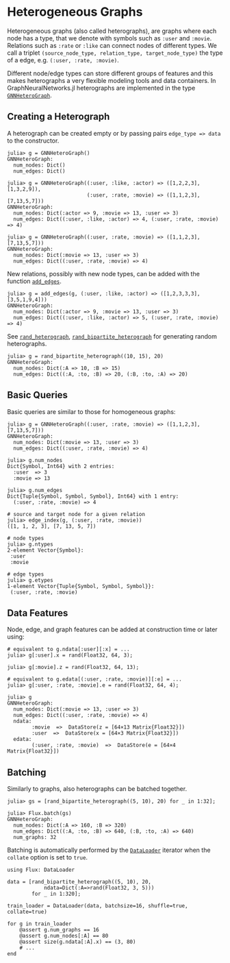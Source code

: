 # Heterogeneous Graphs

Heterogeneous graphs (also called heterographs), are graphs where each node has a type,
that we denote with symbols such as `:user` and `:movie`.
Relations such as `:rate` or `:like` can connect nodes of different types. We call a triplet `(source_node_type, relation_type, target_node_type)` the type of a edge, e.g. `(:user, :rate, :movie)`.

Different node/edge types can store different groups of features
and this makes heterographs a very flexible modeling tools 
and data containers. In GraphNeuralNetworks.jl heterographs are implemented in 
the type [`GNNHeteroGraph`](@ref).


## Creating a Heterograph

A heterograph can be created empty or by passing pairs `edge_type => data` to the constructor.
```jldoctest
julia> g = GNNHeteroGraph()
GNNHeteroGraph:
  num_nodes: Dict()
  num_edges: Dict()
  
julia> g = GNNHeteroGraph((:user, :like, :actor) => ([1,2,2,3], [1,3,2,9]),
                          (:user, :rate, :movie) => ([1,1,2,3], [7,13,5,7]))
GNNHeteroGraph:
  num_nodes: Dict(:actor => 9, :movie => 13, :user => 3)
  num_edges: Dict((:user, :like, :actor) => 4, (:user, :rate, :movie) => 4)

julia> g = GNNHeteroGraph((:user, :rate, :movie) => ([1,1,2,3], [7,13,5,7]))
GNNHeteroGraph:
  num_nodes: Dict(:movie => 13, :user => 3)
  num_edges: Dict((:user, :rate, :movie) => 4)
```
New relations, possibly with new node types, can be added with the function [`add_edges`](@ref).
```jldoctest
julia> g = add_edges(g, (:user, :like, :actor) => ([1,2,3,3,3], [3,5,1,9,4]))
GNNHeteroGraph:
  num_nodes: Dict(:actor => 9, :movie => 13, :user => 3)
  num_edges: Dict((:user, :like, :actor) => 5, (:user, :rate, :movie) => 4)
```
See [`rand_heterograph`](@ref), [`rand_bipartite_heterograph`](@ref)
for generating random heterographs. 

```jldoctest
julia> g = rand_bipartite_heterograph((10, 15), 20)
GNNHeteroGraph:
  num_nodes: Dict(:A => 10, :B => 15)
  num_edges: Dict((:A, :to, :B) => 20, (:B, :to, :A) => 20)
```

## Basic Queries

Basic queries are similar to those for homogeneous graphs:
```jldoctest
julia> g = GNNHeteroGraph((:user, :rate, :movie) => ([1,1,2,3], [7,13,5,7]))
GNNHeteroGraph:
  num_nodes: Dict(:movie => 13, :user => 3)
  num_edges: Dict((:user, :rate, :movie) => 4)

julia> g.num_nodes
Dict{Symbol, Int64} with 2 entries:
  :user  => 3
  :movie => 13

julia> g.num_edges
Dict{Tuple{Symbol, Symbol, Symbol}, Int64} with 1 entry:
  (:user, :rate, :movie) => 4

# source and target node for a given relation
julia> edge_index(g, (:user, :rate, :movie))
([1, 1, 2, 3], [7, 13, 5, 7])

# node types
julia> g.ntypes
2-element Vector{Symbol}:
 :user
 :movie

# edge types
julia> g.etypes
1-element Vector{Tuple{Symbol, Symbol, Symbol}}:
 (:user, :rate, :movie)
```

## Data Features

Node, edge, and graph features can be added at construction time or later using:
```jldoctest
# equivalent to g.ndata[:user][:x] = ...
julia> g[:user].x = rand(Float32, 64, 3);

julia> g[:movie].z = rand(Float32, 64, 13);

# equivalent to g.edata[(:user, :rate, :movie)][:e] = ...
julia> g[:user, :rate, :movie].e = rand(Float32, 64, 4);

julia> g
GNNHeteroGraph:
  num_nodes: Dict(:movie => 13, :user => 3)
  num_edges: Dict((:user, :rate, :movie) => 4)
  ndata:
        :movie  =>  DataStore(z = [64×13 Matrix{Float32}])
        :user  =>  DataStore(x = [64×3 Matrix{Float32}])
  edata:
        (:user, :rate, :movie)  =>  DataStore(e = [64×4 Matrix{Float32}])
```

## Batching
Similarly to graphs, also heterographs can be batched together.
```jldoctest
julia> gs = [rand_bipartite_heterograph((5, 10), 20) for _ in 1:32];

julia> Flux.batch(gs)
GNNHeteroGraph:
  num_nodes: Dict(:A => 160, :B => 320)
  num_edges: Dict((:A, :to, :B) => 640, (:B, :to, :A) => 640)
  num_graphs: 32
```
Batching is automatically performed by the [`DataLoader`](https://fluxml.ai/Flux.jl/stable/data/mlutils/#MLUtils.DataLoader) iterator
when the `collate` option is set to `true`.

```jldoctest
using Flux: DataLoader

data = [rand_bipartite_heterograph((5, 10), 20, 
            ndata=Dict(:A=>rand(Float32, 3, 5))) 
        for _ in 1:320];

train_loader = DataLoader(data, batchsize=16, shuffle=true, collate=true)

for g in train_loader
    @assert g.num_graphs == 16
    @assert g.num_nodes[:A] == 80
    @assert size(g.ndata[:A].x) == (3, 80)    
    # ...
end
```
